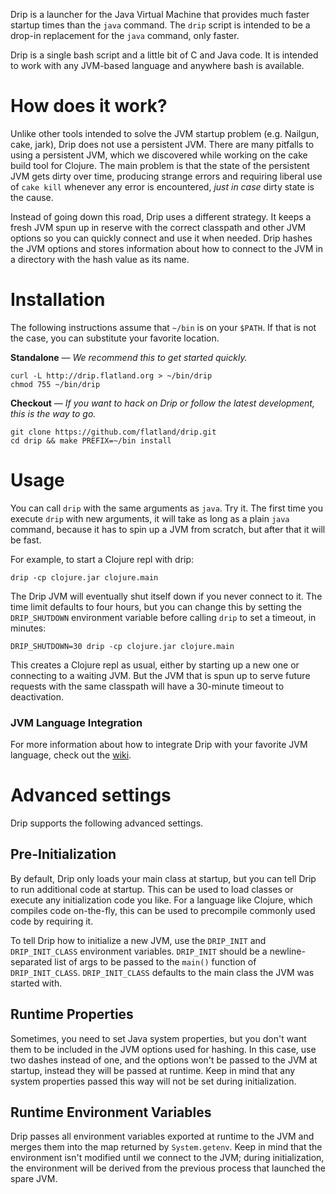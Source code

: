 Drip is a launcher for the Java Virtual Machine that provides much faster
startup times than the `java` command. The `drip` script is intended to be a
drop-in replacement for the `java` command, only faster.

Drip is a single bash script and a little bit of C and Java code. It is intended
to work with any JVM-based language and anywhere bash is available.

# How does it work?

Unlike other tools intended to solve the JVM startup problem (e.g. Nailgun,
cake, jark), Drip does not use a persistent JVM. There are many pitfalls to
using a persistent JVM, which we discovered while working on the cake build tool
for Clojure. The main problem is that the state of the persistent JVM gets dirty
over time, producing strange errors and requiring liberal use of `cake kill`
whenever any error is encountered, *just in case* dirty state is the cause.

Instead of going down this road, Drip uses a different strategy. It keeps a
fresh JVM spun up in reserve with the correct classpath and other JVM options
so you can quickly connect and use it when needed. Drip hashes the JVM options
and stores information about how to connect to the JVM in a directory with
the hash value as its name.

# Installation

The following instructions assume that `~/bin` is on your `$PATH`. If that is
not the case, you can substitute your favorite location.

**Standalone** &mdash; *We recommend this to get started quickly.*

    curl -L http://drip.flatland.org > ~/bin/drip
    chmod 755 ~/bin/drip

**Checkout** &mdash; *If you want to hack on Drip or follow the latest
development, this is the way to go.*

    git clone https://github.com/flatland/drip.git
    cd drip && make PREFIX=~/bin install

# Usage

You can call `drip` with the same arguments as `java`. Try it. The first time
you execute `drip` with new arguments, it will take as long as a plain `java` command,
because it has to spin up a JVM from scratch, but after that it will be fast.

For example, to start a Clojure repl with drip:

    drip -cp clojure.jar clojure.main

The Drip JVM will eventually shut itself down if you never connect to it. The
time limit defaults to four hours, but you can change this by setting the
`DRIP_SHUTDOWN` environment variable before calling `drip` to set a timeout, in
minutes:

    DRIP_SHUTDOWN=30 drip -cp clojure.jar clojure.main

This creates a Clojure repl as usual, either by starting up a new one or
connecting to a waiting JVM. But the JVM that is spun up to serve future
requests with the same classpath will have a 30-minute timeout to deactivation.

### JVM Language Integration

For more information about how to integrate Drip with your favorite JVM
language, check out the [wiki](https://github.com/flatland/drip/wiki).

# Advanced settings 

Drip supports the following advanced settings.

## Pre-Initialization

By default, Drip only loads your main class at startup, but
you can tell Drip to run additional code at startup. This can be used to load classes or execute any initialization code you like. For a language like Clojure, which compiles code on-the-fly, this can be used to precompile commonly used code by requiring it.

To tell Drip how to initialize a new JVM, use the `DRIP_INIT`
and `DRIP_INIT_CLASS` environment variables. `DRIP_INIT` should be a newline-separated list of args to be passed to the `main()` function of `DRIP_INIT_CLASS`. `DRIP_INIT_CLASS` defaults to the main class the JVM was started with. 

## Runtime Properties

Sometimes, you need to set Java system properties, but you don't want them to be included in the JVM options used for hashing. In this case, use two dashes instead of one, and the options won't be passed to the JVM at startup, instead they will be passed at runtime. Keep in mind that any system properties passed this way will not be set during initialization.

## Runtime Environment Variables

Drip passes all environment variables exported at runtime to the JVM and merges them into the map returned by `System.getenv`. Keep in mind that the environment isn't modified until we connect to the JVM; during initialization, the environment will be derived from the previous process that launched the spare JVM. 
